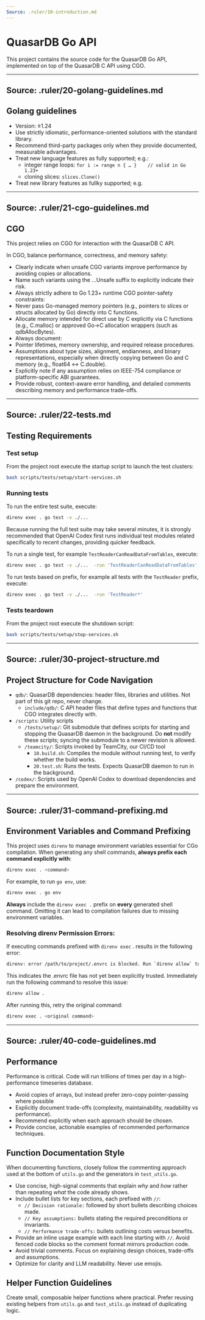 ```yaml
---
Source: .ruler/10-introduction.md
---
```

# QuasarDB Go API

This project contains the source code for the QuasarDB Go API, implemented on top of the QuasarDB C API using CGO.

---
Source: .ruler/20-golang-guidelines.md
---
## Golang guidelines

* Version: ≥1.24
* Use strictly idiomatic, performance-oriented solutions with the standard library.
* Recommend third-party packages only when they provide documented, measurable advantages.
* Treat new language features as fully supported; e.g.:
  * integer range loops:
    `for i := range n { … }    // valid in Go 1.23+`
  * cloning slices:
    `slices.Clone()`
* Treat new library features as fullky supported; e.g.

---
Source: .ruler/21-cgo-guidelines.md
---
## CGO

This project relies on CGO for interaction with the QuasarDB C API.

In CGO, balance performance, correctness, and memory safety:
 * Clearly indicate when unsafe CGO variants improve performance by avoiding copies or allocations.
 * Name such variants using the ...Unsafe suffix to explicitly indicate their risk.
 * Always strictly adhere to Go 1.23+ runtime CGO pointer-safety constraints:
  * Never pass Go-managed memory pointers (e.g., pointers to slices or structs allocated by Go) directly into C functions.
  * Allocate memory intended for direct use by C explicitly via C functions (e.g., C.malloc) or approved Go→C allocation wrappers (such as qdbAllocBytes).
 * Always document:
  * Pointer lifetimes, memory ownership, and required release procedures.
  * Assumptions about type sizes, alignment, endianness, and binary representations, especially when directly copying between Go and C memory (e.g., float64 ↔ C.double).
 * Explicitly note if any assumption relies on IEEE-754 compliance or platform-specific ABI guarantees.
 * Provide robust, context-aware error handling, and detailed comments describing memory and performance trade-offs.

---
Source: .ruler/22-tests.md
---
## Testing Requirements

### Test setup

From the project root execute the startup script to launch the test clusters:

```bash
bash scripts/tests/setup/start-services.sh
```

### Running tests

To run the entire test suite, execute:

```bash
direnv exec . go test -v ./...
```

Because running the full test suite may take several minutes, it is strongly recommended that OpenAI Codex first runs individual test modules related specifically to recent changes, providing quicker feedback.

To run a single test, for example `TestReaderCanReadDataFromTables`, execute:

```bash
direnv exec . go test -v ./...  -run 'TestReaderCanReadDataFromTables'
```

To run tests based on prefix, for example all tests with the `TestReader` prefix, execute:

```bash
direnv exec . go test -v ./...  -run 'TestReader*'
```

### Tests teardown
From the project root execute the shutdown script:

```bash
bash scripts/tests/setup/stop-services.sh
```

---
Source: .ruler/30-project-structure.md
---
## Project Structure for Code Navigation

- `qdb/`: QuasarDB dependencies: header files, libraries and utilities. Not part of this git repo, never change.
  - `include/qdb/`: C API header files that define types and functions that CGO integrates directly with.
- `/scripts`: Utility scripts
  - `/tests/setup/`: Git submodule that defines scripts for starting and stopping the QuasarDB daemon in the background. Do **not** modify these scripts; syncing the submodule to a newer revision is allowed.
  - `/teamcity/`: Scripts invoked by TeamCity, our CI/CD tool
    - `10.build.sh`: Compiles the module without running test, to verify whether the build works.
    - `20.test.sh`: Runs the tests. Expects QuasarDB daemon to run in the background.
 - `/codex/`: Scripts used by OpenAI Codex to download dependencies and prepare the environment.

---
Source: .ruler/31-command-prefixing.md
---
## Environment Variables and Command Prefixing

This project uses `direnv` to manage environment variables essential for CGo compilation.
When generating any shell commands, **always prefix each command explicitly with**:

```bash
direnv exec . <command>
```

For example, to run `go env`, use:

```bash
direnv exec . go env
```

**Always** include the `direnv exec .` prefix on **every** generated shell command. Omitting it can lead to compilation failures due to missing environment variables.

### Resolving direnv Permission Errors:

If executing commands prefixed with `direnv exec` . results in the following error:

```bash
direnv: error /path/to/project/.envrc is blocked. Run `direnv allow` to approve its content
```

This indicates the .envrc file has not yet been explicitly trusted.
Immediately run the following command to resolve this issue:

```bash
direnv allow .
```

After running this, retry the original command:

```bash
direnv exec . <original command>
```

---
Source: .ruler/40-code-guidelines.md
---
## Performance

Performance is critical. Code will run trillions of times per day in a high-performance timeseries database.

- Avoid copies of arrays, but instead prefer zero-copy pointer-passing where possible
- Explicitly document trade-offs (complexity, maintainability, readability vs performance).
- Recommend explicitly when each approach should be chosen.
- Provide concise, actionable examples of recommended performance techniques.

## Function Documentation Style

When documenting functions, closely follow the commenting approach used at the bottom of `utils.go` and the generators in `test_utils.go`.

- Use concise, high-signal comments that explain *why* and *how* rather than repeating *what* the code already shows.
- Include bullet lists for key sections, each prefixed with `//`:
  - `// Decision rationale:` followed by short bullets describing choices made.
  - `// Key assumptions:` bullets stating the required preconditions or invariants.
  - `// Performance trade-offs:` bullets outlining costs versus benefits.
- Provide an inline usage example with each line starting with `//`. Avoid fenced code blocks so the comment format mirrors production code.
- Avoid trivial comments. Focus on explaining design choices, trade-offs and assumptions.
- Optimize for clarity and LLM readability. Never use emojis.

## Helper Function Guidelines

Create small, composable helper functions where practical. Prefer reusing existing helpers from `utils.go` and `test_utils.go` instead of duplicating logic.
